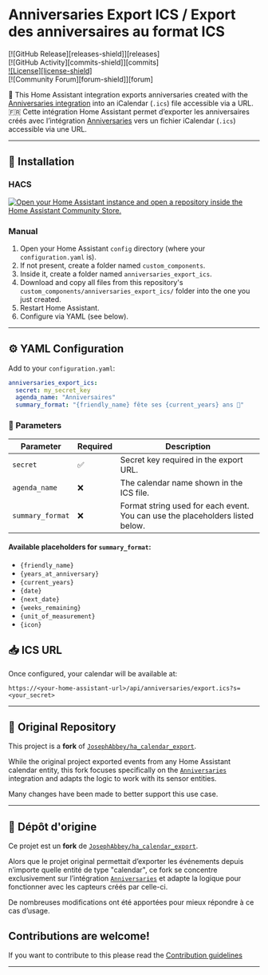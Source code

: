 # Anniversaries Export ICS / Export des anniversaires au format ICS

[![GitHub Release][releases-shield]][releases]  
[![GitHub Activity][commits-shield]][commits]  
[![License][license-shield]](LICENSE)  
[![Community Forum][forum-shield]][forum]

📅 This Home Assistant integration exports anniversaries created with the [Anniversaries integration](https://github.com/pinkywafer/Anniversaries) into an iCalendar (`.ics`) file accessible via a URL.  
🇫🇷 Cette intégration Home Assistant permet d’exporter les anniversaires créés avec l’intégration [Anniversaries](https://github.com/pinkywafer/Anniversaries) vers un fichier iCalendar (`.ics`) accessible via une URL.

---

## 🔧 Installation
### HACS
[![Open your Home Assistant instance and open a repository inside the Home Assistant Community Store.](https://my.home-assistant.io/badges/hacs_repository.svg)](https://my.home-assistant.io/redirect/hacs_repository/?owner=boced66&repository=ha_anniversaries_export_ics&category=Integration)

### Manual
1. Open your Home Assistant `config` directory (where your `configuration.yaml` is).
2. If not present, create a folder named `custom_components`.
3. Inside it, create a folder named `anniversaries_export_ics`.
4. Download and copy all files from this repository's `custom_components/anniversaries_export_ics/` folder into the one you just created.
5. Restart Home Assistant.
6. Configure via YAML (see below).

---

## ⚙️ YAML Configuration

Add to your `configuration.yaml`:

```yaml
anniversaries_export_ics:
  secret: my_secret_key
  agenda_name: "Anniversaires"
  summary_format: "{friendly_name} fête ses {current_years} ans 🎉"
```

### 🔐 Parameters

| Parameter        | Required | Description |
|------------------|----------|-------------|
| `secret`         | ✅        | Secret key required in the export URL. |
| `agenda_name`    | ❌        | The calendar name shown in the ICS file. |
| `summary_format` | ❌        | Format string used for each event. You can use the placeholders listed below. |

#### Available placeholders for `summary_format`:

- `{friendly_name}`
- `{years_at_anniversary}`
- `{current_years}`
- `{date}`
- `{next_date}`
- `{weeks_remaining}`
- `{unit_of_measurement}`
- `{icon}`

## 📥 ICS URL
Once configured, your calendar will be available at:
```
https://<your-home-assistant-url>/api/anniversaries/export.ics?s=<your_secret>
```

---

## 🧭 Original Repository

This project is a **fork** of [`JosephAbbey/ha_calendar_export`](https://github.com/JosephAbbey/ha_calendar_export).

While the original project exported events from any Home Assistant calendar entity, this fork focuses specifically on the [`Anniversaries`](https://github.com/pinkywafer/Anniversaries) integration and adapts the logic to work with its sensor entities.

Many changes have been made to better support this use case.

---

## 🧭 Dépôt d'origine

Ce projet est un **fork** de [`JosephAbbey/ha_calendar_export`](https://github.com/JosephAbbey/ha_calendar_export).

Alors que le projet original permettait d’exporter les événements depuis n’importe quelle entité de type "calendar", ce fork se concentre exclusivement sur l’intégration [`Anniversaries`](https://github.com/pinkywafer/Anniversaries) et adapte la logique pour fonctionner avec les capteurs créés par celle-ci.

De nombreuses modifications ont été apportées pour mieux répondre à ce cas d’usage.


## Contributions are welcome!

If you want to contribute to this please read the [Contribution guidelines](CONTRIBUTING.md)

***


